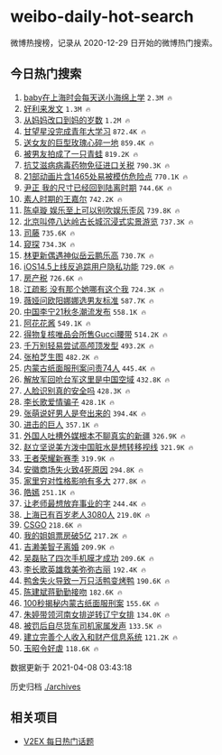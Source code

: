 # weibo-daily-hot-search

微博热搜榜，记录从 2020-12-29 日开始的微博热门搜索。

## 今日热门搜索

<!-- BEGIN -->

1. [baby在上海时会每天送小海绵上学](https://s.weibo.com/weibo?q=%23baby%E5%9C%A8%E4%B8%8A%E6%B5%B7%E6%97%B6%E4%BC%9A%E6%AF%8F%E5%A4%A9%E9%80%81%E5%B0%8F%E6%B5%B7%E7%BB%B5%E4%B8%8A%E5%AD%A6%23&Refer=top) `2.3M 🔥`
1. [好利来发文](https://s.weibo.com/weibo?q=%23%E5%A5%BD%E5%88%A9%E6%9D%A5%E5%8F%91%E6%96%87%23&Refer=top) `1.3M 🔥`
1. [从妈妈改口到妈的岁数](https://s.weibo.com/weibo?q=%23%E4%BB%8E%E5%A6%88%E5%A6%88%E6%94%B9%E5%8F%A3%E5%88%B0%E5%A6%88%E7%9A%84%E5%B2%81%E6%95%B0%23&Refer=top) `1.2M 🔥`
1. [甘望星没完成青年大学习](https://s.weibo.com/weibo?q=%23%E7%94%98%E6%9C%9B%E6%98%9F%E6%B2%A1%E5%AE%8C%E6%88%90%E9%9D%92%E5%B9%B4%E5%A4%A7%E5%AD%A6%E4%B9%A0%23&Refer=top) `872.4K 🔥`
1. [送女友的巨型玫瑰心碎一地](https://s.weibo.com/weibo?q=%23%E9%80%81%E5%A5%B3%E5%8F%8B%E7%9A%84%E5%B7%A8%E5%9E%8B%E7%8E%AB%E7%91%B0%E5%BF%83%E7%A2%8E%E4%B8%80%E5%9C%B0%23&Refer=top) `859.4K 🔥`
1. [被男友拍成了一只青蛙](https://s.weibo.com/weibo?q=%23%E8%A2%AB%E7%94%B7%E5%8F%8B%E6%8B%8D%E6%88%90%E4%BA%86%E4%B8%80%E5%8F%AA%E9%9D%92%E8%9B%99%23&Refer=top) `819.2K 🔥`
1. [抗艾滋病病毒药物免征进口关税](https://s.weibo.com/weibo?q=%23%E6%8A%97%E8%89%BE%E6%BB%8B%E7%97%85%E7%97%85%E6%AF%92%E8%8D%AF%E7%89%A9%E5%85%8D%E5%BE%81%E8%BF%9B%E5%8F%A3%E5%85%B3%E7%A8%8E%23&Refer=top) `790.3K 🔥`
1. [21部动画片含1465处易被模仿危险点](https://s.weibo.com/weibo?q=%2321%E9%83%A8%E5%8A%A8%E7%94%BB%E7%89%87%E5%90%AB1465%E5%A4%84%E6%98%93%E8%A2%AB%E6%A8%A1%E4%BB%BF%E5%8D%B1%E9%99%A9%E7%82%B9%23&Refer=top) `770.1K 🔥`
1. [尹正 我的尺寸已经回到陆离时期](https://s.weibo.com/weibo?q=%E5%B0%B9%E6%AD%A3%20%E6%88%91%E7%9A%84%E5%B0%BA%E5%AF%B8%E5%B7%B2%E7%BB%8F%E5%9B%9E%E5%88%B0%E9%99%86%E7%A6%BB%E6%97%B6%E6%9C%9F&Refer=top) `744.6K 🔥`
1. [素人时期的王嘉尔](https://s.weibo.com/weibo?q=%23%E7%B4%A0%E4%BA%BA%E6%97%B6%E6%9C%9F%E7%9A%84%E7%8E%8B%E5%98%89%E5%B0%94%23&Refer=top) `742.2K 🔥`
1. [陈卓璇 娱乐至上可以别吹娱乐歪风](https://s.weibo.com/weibo?q=%E9%99%88%E5%8D%93%E7%92%87%20%E5%A8%B1%E4%B9%90%E8%87%B3%E4%B8%8A%E5%8F%AF%E4%BB%A5%E5%88%AB%E5%90%B9%E5%A8%B1%E4%B9%90%E6%AD%AA%E9%A3%8E&Refer=top) `739.8K 🔥`
1. [北京叫停八达岭古长城沉浸式实景游览](https://s.weibo.com/weibo?q=%23%E5%8C%97%E4%BA%AC%E5%8F%AB%E5%81%9C%E5%85%AB%E8%BE%BE%E5%B2%AD%E5%8F%A4%E9%95%BF%E5%9F%8E%E6%B2%89%E6%B5%B8%E5%BC%8F%E5%AE%9E%E6%99%AF%E6%B8%B8%E8%A7%88%23&Refer=top) `737.3K 🔥`
1. [司藤](https://s.weibo.com/weibo?q=%E5%8F%B8%E8%97%A4&Refer=top) `735.6K 🔥`
1. [窥探](https://s.weibo.com/weibo?q=%E7%AA%A5%E6%8E%A2&Refer=top) `734.3K 🔥`
1. [林更新偶遇神似岳云鹏乐高](https://s.weibo.com/weibo?q=%23%E6%9E%97%E6%9B%B4%E6%96%B0%E5%81%B6%E9%81%87%E7%A5%9E%E4%BC%BC%E5%B2%B3%E4%BA%91%E9%B9%8F%E4%B9%90%E9%AB%98%23&Refer=top) `730.7K 🔥`
1. [iOS14.5上线反追踪用户隐私功能](https://s.weibo.com/weibo?q=%23iOS14.5%E4%B8%8A%E7%BA%BF%E5%8F%8D%E8%BF%BD%E8%B8%AA%E7%94%A8%E6%88%B7%E9%9A%90%E7%A7%81%E5%8A%9F%E8%83%BD%23&Refer=top) `729.0K 🔥`
1. [房产税](https://s.weibo.com/weibo?q=%E6%88%BF%E4%BA%A7%E7%A8%8E&Refer=top) `726.6K 🔥`
1. [江疏影 没有那个她哪有这个我](https://s.weibo.com/weibo?q=%E6%B1%9F%E7%96%8F%E5%BD%B1%20%E6%B2%A1%E6%9C%89%E9%82%A3%E4%B8%AA%E5%A5%B9%E5%93%AA%E6%9C%89%E8%BF%99%E4%B8%AA%E6%88%91&Refer=top) `724.3K 🔥`
1. [薇娅问欧阳娜娜选男友标准](https://s.weibo.com/weibo?q=%23%E8%96%87%E5%A8%85%E9%97%AE%E6%AC%A7%E9%98%B3%E5%A8%9C%E5%A8%9C%E9%80%89%E7%94%B7%E5%8F%8B%E6%A0%87%E5%87%86%23&Refer=top) `587.7K 🔥`
1. [中国李宁21秋冬潮流发布](https://s.weibo.com/weibo?q=%E4%B8%AD%E5%9B%BD%E6%9D%8E%E5%AE%8121%E7%A7%8B%E5%86%AC%E6%BD%AE%E6%B5%81%E5%8F%91%E5%B8%83&Refer=top) `558.1K 🔥`
1. [阿花花酱](https://s.weibo.com/weibo?q=%E9%98%BF%E8%8A%B1%E8%8A%B1%E9%85%B1&Refer=top) `549.1K 🔥`
1. [得物复核唯品会所售Gucci腰带](https://s.weibo.com/weibo?q=%23%E5%BE%97%E7%89%A9%E5%A4%8D%E6%A0%B8%E5%94%AF%E5%93%81%E4%BC%9A%E6%89%80%E5%94%AEGucci%E8%85%B0%E5%B8%A6%23&Refer=top) `514.2K 🔥`
1. [千万别轻易尝试高颅顶发型](https://s.weibo.com/weibo?q=%23%E5%8D%83%E4%B8%87%E5%88%AB%E8%BD%BB%E6%98%93%E5%B0%9D%E8%AF%95%E9%AB%98%E9%A2%85%E9%A1%B6%E5%8F%91%E5%9E%8B%23&Refer=top) `493.2K 🔥`
1. [张柏芝生图](https://s.weibo.com/weibo?q=%E5%BC%A0%E6%9F%8F%E8%8A%9D%E7%94%9F%E5%9B%BE&Refer=top) `482.2K 🔥`
1. [内蒙古纸面服刑案问责74人](https://s.weibo.com/weibo?q=%E5%86%85%E8%92%99%E5%8F%A4%E7%BA%B8%E9%9D%A2%E6%9C%8D%E5%88%91%E6%A1%88%E9%97%AE%E8%B4%A374%E4%BA%BA&Refer=top) `445.4K 🔥`
1. [解放军回呛台军这里是中国空域](https://s.weibo.com/weibo?q=%23%E8%A7%A3%E6%94%BE%E5%86%9B%E5%9B%9E%E5%91%9B%E5%8F%B0%E5%86%9B%E8%BF%99%E9%87%8C%E6%98%AF%E4%B8%AD%E5%9B%BD%E7%A9%BA%E5%9F%9F%23&Refer=top) `432.8K 🔥`
1. [人脸识别真的安全吗](https://s.weibo.com/weibo?q=%23%E4%BA%BA%E8%84%B8%E8%AF%86%E5%88%AB%E7%9C%9F%E7%9A%84%E5%AE%89%E5%85%A8%E5%90%97%23&Refer=top) `428.3K 🔥`
1. [李长歌爱情骗子](https://s.weibo.com/weibo?q=%23%E6%9D%8E%E9%95%BF%E6%AD%8C%E7%88%B1%E6%83%85%E9%AA%97%E5%AD%90%23&Refer=top) `428.1K 🔥`
1. [张萌说好男人是夸出来的](https://s.weibo.com/weibo?q=%23%E5%BC%A0%E8%90%8C%E8%AF%B4%E5%A5%BD%E7%94%B7%E4%BA%BA%E6%98%AF%E5%A4%B8%E5%87%BA%E6%9D%A5%E7%9A%84%23&Refer=top) `394.4K 🔥`
1. [进击的巨人](https://s.weibo.com/weibo?q=%E8%BF%9B%E5%87%BB%E7%9A%84%E5%B7%A8%E4%BA%BA&Refer=top) `357.1K 🔥`
1. [外国人吐槽外媒根本不聊真实的新疆](https://s.weibo.com/weibo?q=%23%E5%A4%96%E5%9B%BD%E4%BA%BA%E5%90%90%E6%A7%BD%E5%A4%96%E5%AA%92%E6%A0%B9%E6%9C%AC%E4%B8%8D%E8%81%8A%E7%9C%9F%E5%AE%9E%E7%9A%84%E6%96%B0%E7%96%86%23&Refer=top) `326.9K 🔥`
1. [赵立坚说美方泼中国脏水是想转移视线](https://s.weibo.com/weibo?q=%23%E8%B5%B5%E7%AB%8B%E5%9D%9A%E8%AF%B4%E7%BE%8E%E6%96%B9%E6%B3%BC%E4%B8%AD%E5%9B%BD%E8%84%8F%E6%B0%B4%E6%98%AF%E6%83%B3%E8%BD%AC%E7%A7%BB%E8%A7%86%E7%BA%BF%23&Refer=top) `321.9K 🔥`
1. [王者荣耀新赛季](https://s.weibo.com/weibo?q=%E7%8E%8B%E8%80%85%E8%8D%A3%E8%80%80%E6%96%B0%E8%B5%9B%E5%AD%A3&Refer=top) `319.9K 🔥`
1. [安徽商场失火致4死原因](https://s.weibo.com/weibo?q=%23%E5%AE%89%E5%BE%BD%E5%95%86%E5%9C%BA%E5%A4%B1%E7%81%AB%E8%87%B44%E6%AD%BB%E5%8E%9F%E5%9B%A0%23&Refer=top) `294.8K 🔥`
1. [家里穷对性格影响有多大](https://s.weibo.com/weibo?q=%23%E5%AE%B6%E9%87%8C%E7%A9%B7%E5%AF%B9%E6%80%A7%E6%A0%BC%E5%BD%B1%E5%93%8D%E6%9C%89%E5%A4%9A%E5%A4%A7%23&Refer=top) `277.8K 🔥`
1. [皓嫣](https://s.weibo.com/weibo?q=%E7%9A%93%E5%AB%A3&Refer=top) `251.1K 🔥`
1. [让老师最想放弃事业的字](https://s.weibo.com/weibo?q=%23%E8%AE%A9%E8%80%81%E5%B8%88%E6%9C%80%E6%83%B3%E6%94%BE%E5%BC%83%E4%BA%8B%E4%B8%9A%E7%9A%84%E5%AD%97%23&Refer=top) `244.4K 🔥`
1. [上海已有百岁老人3080人](https://s.weibo.com/weibo?q=%23%E4%B8%8A%E6%B5%B7%E5%B7%B2%E6%9C%89%E7%99%BE%E5%B2%81%E8%80%81%E4%BA%BA3080%E4%BA%BA%23&Refer=top) `219.0K 🔥`
1. [CSGO](https://s.weibo.com/weibo?q=CSGO&Refer=top) `218.6K 🔥`
1. [我的姐姐票房破5亿](https://s.weibo.com/weibo?q=%23%E6%88%91%E7%9A%84%E5%A7%90%E5%A7%90%E7%A5%A8%E6%88%BF%E7%A0%B45%E4%BA%BF%23&Refer=top) `217.2K 🔥`
1. [吉濑美智子离婚](https://s.weibo.com/weibo?q=%E5%90%89%E6%BF%91%E7%BE%8E%E6%99%BA%E5%AD%90%E7%A6%BB%E5%A9%9A&Refer=top) `209.9K 🔥`
1. [吴磊贴了四次手机膜才成功](https://s.weibo.com/weibo?q=%23%E5%90%B4%E7%A3%8A%E8%B4%B4%E4%BA%86%E5%9B%9B%E6%AC%A1%E6%89%8B%E6%9C%BA%E8%86%9C%E6%89%8D%E6%88%90%E5%8A%9F%23&Refer=top) `209.6K 🔥`
1. [李长歌英雄救美弥弥古丽](https://s.weibo.com/weibo?q=%23%E6%9D%8E%E9%95%BF%E6%AD%8C%E8%8B%B1%E9%9B%84%E6%95%91%E7%BE%8E%E5%BC%A5%E5%BC%A5%E5%8F%A4%E4%B8%BD%23&Refer=top) `192.4K 🔥`
1. [鸭舍失火导致一万只活鸭变烤鸭](https://s.weibo.com/weibo?q=%23%E9%B8%AD%E8%88%8D%E5%A4%B1%E7%81%AB%E5%AF%BC%E8%87%B4%E4%B8%80%E4%B8%87%E5%8F%AA%E6%B4%BB%E9%B8%AD%E5%8F%98%E7%83%A4%E9%B8%AD%23&Refer=top) `190.6K 🔥`
1. [陈建斌蒋勤勤接吻](https://s.weibo.com/weibo?q=%23%E9%99%88%E5%BB%BA%E6%96%8C%E8%92%8B%E5%8B%A4%E5%8B%A4%E6%8E%A5%E5%90%BB%23&Refer=top) `182.6K 🔥`
1. [100秒揭秘内蒙古纸面服刑案](https://s.weibo.com/weibo?q=%23100%E7%A7%92%E6%8F%AD%E7%A7%98%E5%86%85%E8%92%99%E5%8F%A4%E7%BA%B8%E9%9D%A2%E6%9C%8D%E5%88%91%E6%A1%88%23&Refer=top) `155.6K 🔥`
1. [朱婷带领河南女排逆转辽宁女排](https://s.weibo.com/weibo?q=%23%E6%9C%B1%E5%A9%B7%E5%B8%A6%E9%A2%86%E6%B2%B3%E5%8D%97%E5%A5%B3%E6%8E%92%E9%80%86%E8%BD%AC%E8%BE%BD%E5%AE%81%E5%A5%B3%E6%8E%92%23&Refer=top) `134.0K 🔥`
1. [被罚后自尽货车司机家属发声](https://s.weibo.com/weibo?q=%23%E8%A2%AB%E7%BD%9A%E5%90%8E%E8%87%AA%E5%B0%BD%E8%B4%A7%E8%BD%A6%E5%8F%B8%E6%9C%BA%E5%AE%B6%E5%B1%9E%E5%8F%91%E5%A3%B0%23&Refer=top) `133.5K 🔥`
1. [建立完善个人收入和财产信息系统](https://s.weibo.com/weibo?q=%23%E5%BB%BA%E7%AB%8B%E5%AE%8C%E5%96%84%E4%B8%AA%E4%BA%BA%E6%94%B6%E5%85%A5%E5%92%8C%E8%B4%A2%E4%BA%A7%E4%BF%A1%E6%81%AF%E7%B3%BB%E7%BB%9F%23&Refer=top) `121.2K 🔥`
1. [玉昭令好虐](https://s.weibo.com/weibo?q=%23%E7%8E%89%E6%98%AD%E4%BB%A4%E5%A5%BD%E8%99%90%23&Refer=top) `118.6K 🔥`

数据更新于 2021-04-08 03:43:18

<!-- END -->

历史归档 [./archives](./archives)

## 相关项目

- [V2EX 每日热门话题](https://github.com/boojack/v2ex-daily-hot-topic)
